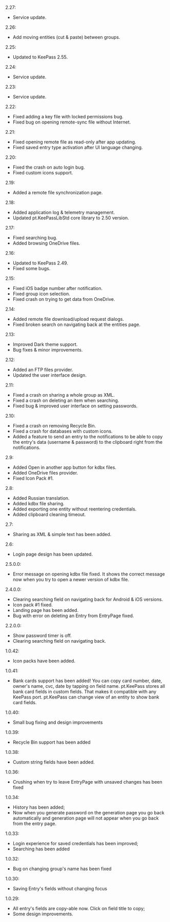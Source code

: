 2.27:
- Service update.

2.26:
- Add moving entities (cut & paste) between groups.

2.25:
- Updated to KeePass 2.55.

2.24:
- Service update.

2.23:
- Service update.

2.22:
- Fixed adding a key file with locked permissions bug.
- Fixed bug on opening remote-sync file without Internet.

2.21:
- Fixed opening remote file as read-only after app updating.
- Fixed saved entry type activation after UI language changing.

2.20:
- Fixed the crash on auto login bug.
- Fixed custom icons support.

2.19:
- Added a remote file synchronization page.

2.18:
- Added application log & telemetry management.
- Updated pt.KeePassLibStd core library to 2.50 version.

2.17:
- Fixed searching bug.
- Added browsing OneDrive files.

2.16:
- Updated to KeePass 2.49.
- Fixed some bugs.

2.15:
- Fixed iOS badge number after notification.
- Fixed group icon selection.
- Fixed crash on trying to get data from OneDrive.

2.14:
- Added remote file download/upload request dialogs.
- Fixed broken search on navigating back at the entities page.

2.13:
- Improved Dark theme support.
- Bug fixes & minor improvements.

2.12:
- Added an FTP files provider.
- Updated the user interface design.

2.11:
- Fixed a crash on sharing a whole group as XML.
- Fixed a crash on deleting an item when searching.
- Fixed bug & improved user interface on setting passwords.

2.10:
- Fixed a crash on removing Recycle Bin.
- Fixed a crash for databases with custom icons.
- Added a feature to send an entry to the notifications to be able to copy the entry's data (username & password) to the clipboard right from the notifications.

2.9:
- Added Open in another app button for kdbx files.
- Added OneDrive files provider.
- Fixed Icon Pack #1.

2.8:
- Added Russian translation.
- Added kdbx file sharing.
- Added exporting one entity without reentering credentials.
- Added clipboard cleaning timeout.

2.7:
- Sharing as XML & simple text has been added.

2.6:
- Login page design has been updated.

2.5.0.0:
- Error message on opening kdbx file fixed. It shows the correct message now when you try to open a newer version of kdbx file.

2.4.0.0:
- Clearing searching field on navigating back for Android & iOS versions.
- Icon pack #1 fixed.
- Landing page has been added.
- Bug with error on deleting an Entry from EntryPage fixed.

2.2.0.0:
- Show password timer is off.
- Clearing searching field on navigating back. 

1.0.42:
- Icon packs have been added.

1.0.41:
- Bank cards support has been added! 
You can copy card number, date, owner's name, cvc, date by tapping on field name.
pt.KeePass stores all bank card fields in custom fields. That makes it compatible with any KeePass port. pt.KeePass can change view of an entity to show bank card fields.

1.0.40:
- Small bug fixing and design improvements

1.0.39:
- Recycle Bin support has been added

1.0.38:
- Custom string fields have been added.

1.0.36:
- Crushing when try to leave EntryPage with unsaved changes has been fixed

1.0.34:
- History has been added;
- Now when you generate password on the generation page you go back automatically and generation page will not appear when you go back from the entry page.

1.0.33:
- Login experience for saved credentials has been improved;
- Searching has been added

1.0.32:
- Bug on changing group's name has been fixed

1.0.30:
- Saving Entry's fields without changing focus 

1.0.29:
- All entry's fields are copy-able now. Click on field title to copy;
- Some design improvements.